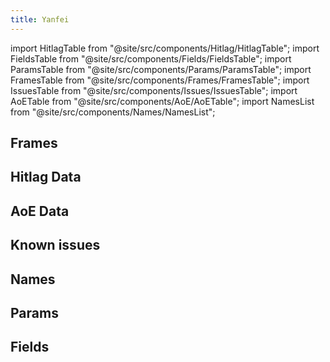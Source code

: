 ```yaml
---
title: Yanfei
---
```


import HitlagTable from "@site/src/components/Hitlag/HitlagTable";
import FieldsTable from "@site/src/components/Fields/FieldsTable";
import ParamsTable from "@site/src/components/Params/ParamsTable";
import FramesTable from "@site/src/components/Frames/FramesTable";
import IssuesTable from "@site/src/components/Issues/IssuesTable";
import AoETable from "@site/src/components/AoE/AoETable";
import NamesList from "@site/src/components/Names/NamesList";

## Frames

<FramesTable character="yanfei" />

## Hitlag Data

<HitlagTable character="yanfei" />

## AoE Data

<AoETable character="yanfei" />

## Known issues

<IssuesTable character="yanfei" />

## Names

<NamesList character="yanfei" />

## Params

<ParamsTable character="yanfei" />

## Fields

<FieldsTable character="yanfei" />
